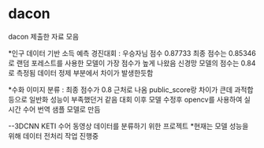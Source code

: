 # dacon
dacon 제출한 자료 모음

*인구 데이터 기반 소득 예측 경진대회 : 우승자님 점수 0.87733
최종 점수는 0.85346로 랜덤 포레스트를 사용한 모델이 가장 점수가 높게 나왔음
신경망 모델의 점수는 0.84로 측정됨
데이터 정제 부분에서 차이가 발생한듯함

*수화 이미지 분류 :
최종 점수가 0.8 근처로 나옴
public_score랑 차이가 큰데 과적합등으로 일반화 성능이 부족했던거 같음
대회 이후 모델 수정후 opencv를 사용하여 실시간 수어 번역 샘플 모델로 만듬


--3DCNN
KETI 수어 동영상 데이터를 분류하기 위한 프로젝트
*현재는 모델 성능을 위해 데이터 전처리 작업 진행중


